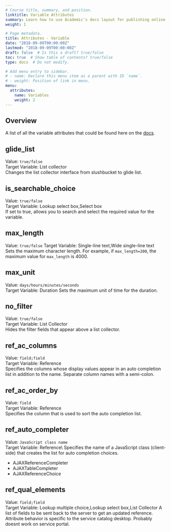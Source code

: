 ```yaml
---
# Course title, summary, and position.
linktitle: Variable Attributes
summary: Learn how to use Academic's docs layout for publishing online courses, software documentation, and tutorials.
weight: 1

# Page metadata.
title: Attributes - Variable
date: "2018-09-09T00:00:00Z"
lastmod: "2018-09-09T00:00:00Z"
draft: false  # Is this a draft? true/false
toc: true  # Show table of contents? true/false
type: docs  # Do not modify.

# Add menu entry to sidebar.
# - name: Declare this menu item as a parent with ID `name`.
# - weight: Position of link in menu.
menu:
  attributes:
    name: Variables
    weight: 2
---
```


## Overview


A list of all the variable attributes that could be found here on the
[docs](https://docs.servicenow.com/bundle/jakarta-it-service-management/page/product/service-catalog-management/reference/variable-attributes.html#variable-attributes).

## glide_list

Value: `true/false`\
Target Variable: List collector\
Changes the list collector interface from slushbucket to glide list.
## is_searchable_choice

Value: `true/false`\
Target Variable: Lookup select box,Select box\
If set to true, allows you to search and select the required value for the variable.
## max_length

Value: `true/false`
Target Variable: Single-line text,Wide single-line text\
Sets the maximum character length. For example, if `max_length=200`, the maximum value for `max_length` is 4000.
## max_unit

Value: `days/hours/minutes/seconds`\
Target Variable: Duration
Sets the maximum unit of time for the duration.
## no_filter

Value: `true/false`\
Target Variable: List Collector\
Hides the filter fields that appear above a list collector.
## ref_ac_columns

Value: `field;field`\
Target Variable: Reference\
Specifies the columns whose display values appear in an auto completion list in addition to the name. Separate column names with a semi-colon.
## ref_ac_order_by

Value: `field`\
Target Variable: Reference\
Specifies the column that is used to sort the auto completion list.
## ref_auto_completer

Value: `JavaScript class name`\
Target Variable: Reference\ 
Specifies the name of a JavaScript class (client-side) that creates the list for auto completion choices.
  
  - AJAXReferenceCompleter
  - AJAXTableCompleter
  - AJAXReferenceChoice
  
## ref_qual_elements
Value: `field;field`\
Target Variable: Lookup multiple choice,Lookup select box,List Collector
A list of fields to be sent back to the server to get an updated reference. Attribute behavior is specific to the service catalog desktop. Probably doesnt work on service portal.

